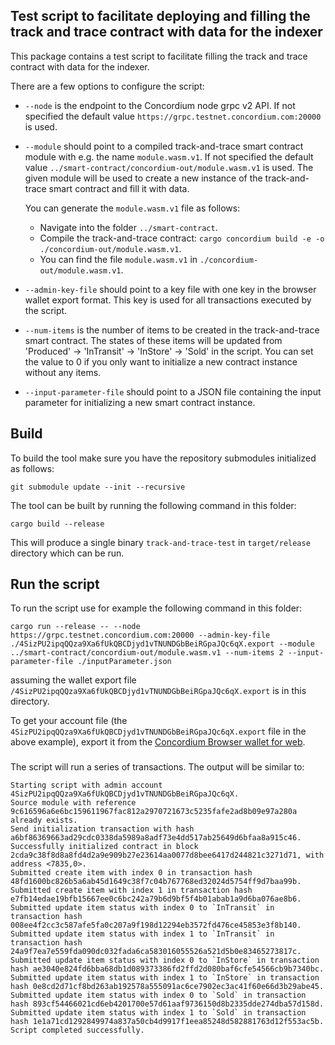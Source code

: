 ## Test script to facilitate deploying and filling the track and trace contract with data for the indexer

This package contains a test script to facilitate filling the track and trace contract with data for the indexer.

There are a few options to configure the script:

- `--node` is the endpoint to the Concordium node grpc v2 API. If not specified the default value `https://grpc.testnet.concordium.com:20000` is used.

- `--module` should point to a compiled track-and-trace smart contract module with e.g. the name `module.wasm.v1`. If not specified the default value `../smart-contract/concordium-out/module.wasm.v1` is used. The given module will be used to create a new instance of the track-and-trace smart contract and fill it with data.
 
    You can generate the `module.wasm.v1` file as follows:
    - Navigate into the folder `../smart-contract`.
    - Compile the track-and-trace contract: `cargo concordium build -e -o ./concordium-out/module.wasm.v1`.
    - You can find the file `module.wasm.v1` in `./concordium-out/module.wasm.v1`.

- `--admin-key-file` should point to a key file with one key in the
  browser wallet export format. This key is used for all transactions executed by the script.

- `--num-items` is the number of items to be created in the track-and-trace smart contract. The states of these items will be updated from 'Produced' -> 'InTransit' -> 'InStore' -> 'Sold' in the script. You can set the value to 0 if you only want to initialize a new contract instance without any items.

- `--input-parameter-file` should point to a JSON file containing the input parameter for initializing a new smart contract instance.

## Build

To build the tool make sure you have the repository submodules initialized as follows:

```console
git submodule update --init --recursive
```

The tool can be built by running the following command in this folder:

```console
cargo build --release
```

This will produce a single binary `track-and-trace-test` in `target/release` directory
which can be run.


## Run the script

To run the script use for example the following command in this folder:

```
cargo run --release -- --node https://grpc.testnet.concordium.com:20000 --admin-key-file ./4SizPU2ipqQQza9Xa6fUkQBCDjyd1vTNUNDGbBeiRGpaJQc6qX.export --module ../smart-contract/concordium-out/module.wasm.v1 --num-items 2 --input-parameter-file ./inputParameter.json
```

assuming the wallet export file `/4SizPU2ipqQQza9Xa6fUkQBCDjyd1vTNUNDGbBeiRGpaJQc6qX.export` is in this directory.

 
To get your account file (the `4SizPU2ipqQQza9Xa6fUkQBCDjyd1vTNUNDGbBeiRGpaJQc6qX.export` file in the above example), export it from the [Concordium Browser wallet for web](http://developer.concordium.software/en/mainnet/net/guides/export-key.html).


###

The script will run a series of transactions. The output will be similar to:

```
Starting script with admin account 4SizPU2ipqQQza9Xa6fUkQBCDjyd1vTNUNDGbBeiRGpaJQc6qX.
Source module with reference 9c616596a6e6bc159611967fac812a2970721673c5235fafe2ad8b09e97a280a already exists.
Send initialization transaction with hash a6bf86369663ad29cdc0338da5989a8adf73e4dd517ab25649d6bfaa8a915c46.
Successfully initialized contract in block 2cda9c38f8d8a8fd4d2a9e909b27e23614aa0077d8bee6417d244821c3271d71, with address <7835,0>.
Submitted create item with index 0 in transaction hash 48fd1600bc826b5a6ab45d1649c38f7c04b767768ed32024d5754ff9d7baa99b.
Submitted create item with index 1 in transaction hash e7fb14edae19bfb15667ee0c6bc242a79b6d9bf5f4b01abab1a9d6ba076ae8b6.
Submitted update item status with index 0 to `InTransit` in transaction hash 008ee4f2cc3c587afe5fa0c207a9f198d12294eb3572fd476ce45853e3f8b140.
Submitted update item status with index 1 to `InTransit` in transaction hash 24a9f7ea7e559fda090dc032fada6ca583016055526a521d5b0e83465273817c.
Submitted update item status with index 0 to `InStore` in transaction hash ae3040e824fd6bba68db1d089373386fd2ffd2d080baf6cfe54566cb9b7340bc.
Submitted update item status with index 1 to `InStore` in transaction hash 0e8cd2d71cf8bd263ab192578a555091ac6ce7902ec3ac41f60e66d3b29abe45.
Submitted update item status with index 0 to `Sold` in transaction hash 893cf54466021cd6eb4201700e57d61aaf9736150d8b2335dde274dba57d158d.
Submitted update item status with index 1 to `Sold` in transaction hash 1e1a71cd1292849974a837a50cb4d9917f1eea85248d582881763d12f553ac5b.
Script completed successfully.
```
